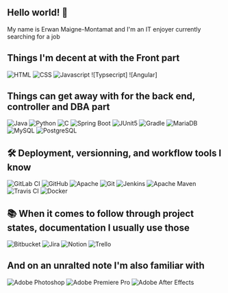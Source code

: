 ## Hello world! 👋

My name is Erwan Maigne-Montamat  and I'm an IT enjoyer currently searching for a job

## Things I'm decent at with the Front part

![HTML](https://img.shields.io/badge/HTML5-E34F26?style=flat-square&logo=html5&logoColor=white)
![CSS](https://img.shields.io/badge/CSS3-1572B6?style=flat-square&logo=css3&logoColor=white)
![Javascript](https://img.shields.io/badge/JavaScript-323330?style=flat-square&logo=javascript&logoColor=F7DF1E)
![Typsecript]
![Angular]

## Things can get away with for the back end, controller and DBA part
![Java](https://img.shields.io/badge/java-%23ED8B00.svg?style=flat-square&logo=openjdk&logoColor=white)
![Python](https://img.shields.io/badge/Python-FFD43B?style=flat-square&logo=python&logoColor=blue)
![C](https://img.shields.io/badge/C-00599C?style=flat-square&logo=c&logoColor=white)
![Spring Boot](https://img.shields.io/badge/Spring_Boot-F2F4F9?style=flat-square&logo=spring-boot)
![JUnit5](https://img.shields.io/badge/Junit5-25A162?style=flat-square&logo=junit5&logoColor=white)
![Gradle](https://img.shields.io/badge/gradle-02303A?style=flat-square&logo=gradle&logoColor=white)
![MariaDB](https://img.shields.io/badge/MariaDB-003545?style=flat-square&logo=mariadb&logoColor=white)
![MySQL](https://img.shields.io/badge/MySQL-005C84?style=flat-square&logo=mysql&logoColor=white)
![PostgreSQL](https://img.shields.io/badge/PostgreSQL-316192?style=flat-square&logo=postgresql&logoColor=white)

## 🛠️ Deployment, versionning, and workflow tools I know
![GitLab CI](https://img.shields.io/badge/GitLab-FC6D26.svg?style=flat-square&logo=GitLab&logoColor=white)
![GitHub](https://img.shields.io/badge/GitHub-181717.svg?style=flat-square&logo=GitHub&logoColor=white)
![Apache](https://img.shields.io/badge/Apache-D22128?style=flat-square&logo=Apache&logoColor=white)
![Git](https://img.shields.io/badge/git-%23F05033.svg?style=flat-square&logo=git&logoColor=white)
![Jenkins](https://img.shields.io/badge/Jenkins-D24939?style=flat-square&logo=Jenkins&logoColor=white)
![Apache Maven](https://img.shields.io/badge/apache_maven-C71A36?style=flat-square&logo=apachemaven&logoColor=white)
![Travis CI](https://img.shields.io/badge/travis_CI-3EAAAF?style=flat-square&logo=travisci&logoColor=white)
![Docker](https://img.shields.io/badge/Docker-2CA5E0?style=flat-square&logo=docker&logoColor=white)

## 📚 When it comes to follow through project states, documentation I usually use those 
![Bitbucket](https://img.shields.io/badge/bitbucket-%230047B3.svg?style=flat-square&logo=bitbucket&logoColor=white)
![Jira](https://img.shields.io/badge/Jira-0052CC?style=flat-square&logo=Jira&logoColor=white)
![Notion](https://img.shields.io/badge/Notion-%23000000.svg?style=flat-square&logo=notion&logoColor=white)
![Trello](https://img.shields.io/badge/Trello-%23026AA7.svg?style=flat-square&logo=Trello&logoColor=white)

## And on an unralted note I'm also familiar with
![Adobe Photoshop](https://img.shields.io/badge/Adobe%20Photoshop-31A8FF?style=flat-square&logo=adobephotoshop&logoColor=black)
![Adobe Premiere Pro](https://img.shields.io/badge/Adobe%20Premiere%20Pro-9999FF?style=flat-square&logo=Adobe%20Premiere%20Pro&logoColor=black)
![Adobe After Effects](https://img.shields.io/badge/Adobe%20After%20Effects-9999FF?style=flat-square&logo=adobeaftereffects&logoColor=black)
